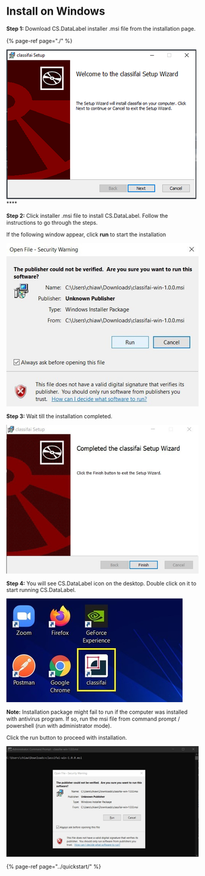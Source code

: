 # Install on Windows

**Step 1:** Download CS.DataLabel installer .msi ﬁle from the installation page.

{% page-ref page="./" %}

![](../../.gitbook/assets/0%20%284%29.png)\*\*\*\*

**Step 2:** Click installer .msi ﬁle to install CS.DataLabel. Follow the instructions to go through the steps.

If the following window appear, click **run** to start the installation

![](../../.gitbook/assets/1%20%285%29.jpeg)

**Step 3:** Wait till the installation completed.

![](../../.gitbook/assets/2%20%284%29.jpeg)

**Step 4:** You will see CS.DataLabel icon on the desktop. Double click on it to start running CS.DataLabel.

![](../../.gitbook/assets/3%20%289%29.jpeg)

**Note:** Installation package might fail to run if the computer was installed with antivirus program. If so, run the msi ﬁle from command prompt / powershell \(run with administrator mode\).

Click the run button to proceed with installation.

![](../../.gitbook/assets/4%20%283%29.jpeg)

{% page-ref page="../quickstart/" %}

